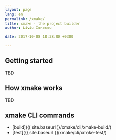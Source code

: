 ```yaml
---
layout: page
lang: en
permalink: /xmake/
title: xmake - the project builder
author: Liviu Ionescu

date: 2017-10-08 18:38:00 +0300

---
```


## Getting started

TBD

## How xmake works

TBD

## xmake CLI commands

* [build]({{ site.baseurl }}/xmake/cli/xmake-build/)
* [test]({{ site.baseurl }}/xmake/cli/xmake-test/)

